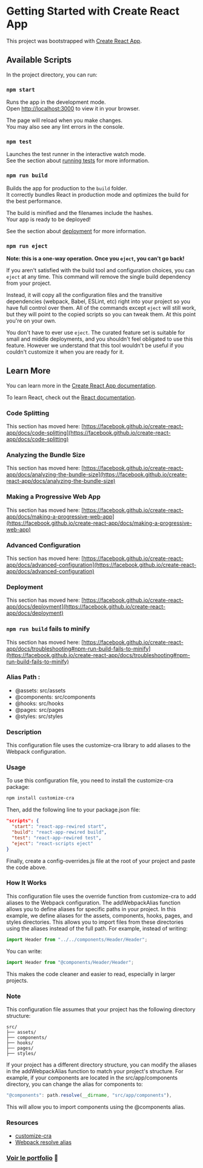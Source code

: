 # Getting Started with Create React App

This project was bootstrapped with [Create React App](https://github.com/facebook/create-react-app).

## Available Scripts

In the project directory, you can run:

### `npm start`

Runs the app in the development mode.\
Open [http://localhost:3000](http://localhost:3000) to view it in your browser.

The page will reload when you make changes.\
You may also see any lint errors in the console.

### `npm test`

Launches the test runner in the interactive watch mode.\
See the section about [running tests](https://facebook.github.io/create-react-app/docs/running-tests) for more information.

### `npm run build`

Builds the app for production to the `build` folder.\
It correctly bundles React in production mode and optimizes the build for the best performance.

The build is minified and the filenames include the hashes.\
Your app is ready to be deployed!

See the section about [deployment](https://facebook.github.io/create-react-app/docs/deployment) for more information.

### `npm run eject`

**Note: this is a one-way operation. Once you `eject`, you can't go back!**

If you aren't satisfied with the build tool and configuration choices, you can `eject` at any time. This command will remove the single build dependency from your project.

Instead, it will copy all the configuration files and the transitive dependencies (webpack, Babel, ESLint, etc) right into your project so you have full control over them. All of the commands except `eject` will still work, but they will point to the copied scripts so you can tweak them. At this point you're on your own.

You don't have to ever use `eject`. The curated feature set is suitable for small and middle deployments, and you shouldn't feel obligated to use this feature. However we understand that this tool wouldn't be useful if you couldn't customize it when you are ready for it.

## Learn More

You can learn more in the [Create React App documentation](https://facebook.github.io/create-react-app/docs/getting-started).

To learn React, check out the [React documentation](https://reactjs.org/).

### Code Splitting

This section has moved here: [https://facebook.github.io/create-react-app/docs/code-splitting](https://facebook.github.io/create-react-app/docs/code-splitting)

### Analyzing the Bundle Size

This section has moved here: [https://facebook.github.io/create-react-app/docs/analyzing-the-bundle-size](https://facebook.github.io/create-react-app/docs/analyzing-the-bundle-size)

### Making a Progressive Web App

This section has moved here: [https://facebook.github.io/create-react-app/docs/making-a-progressive-web-app](https://facebook.github.io/create-react-app/docs/making-a-progressive-web-app)

### Advanced Configuration

This section has moved here: [https://facebook.github.io/create-react-app/docs/advanced-configuration](https://facebook.github.io/create-react-app/docs/advanced-configuration)

### Deployment

This section has moved here: [https://facebook.github.io/create-react-app/docs/deployment](https://facebook.github.io/create-react-app/docs/deployment)

### `npm run build` fails to minify

This section has moved here: [https://facebook.github.io/create-react-app/docs/troubleshooting#npm-run-build-fails-to-minify](https://facebook.github.io/create-react-app/docs/troubleshooting#npm-run-build-fails-to-minify)

### Alias Path :

- @assets: src/assets
- @components: src/components
- @hooks: src/hooks
- @pages: src/pages
- @styles: src/styles

### Description

This configuration file uses the customize-cra library to add aliases to the Webpack configuration.

### Usage

To use this configuration file, you need to install the customize-cra package:

```sh
npm install customize-cra
```

Then, add the following line to your package.json file:

```json
"scripts": {
  "start": "react-app-rewired start",
  "build": "react-app-rewired build",
  "test": "react-app-rewired test",
  "eject": "react-scripts eject"
}
```

Finally, create a config-overrides.js file at the root of your project and paste the code above.

### How It Works

This configuration file uses the override function from customize-cra to add aliases to the Webpack configuration.
The addWebpackAlias function allows you to define aliases for specific paths in your project.
In this example, we define aliases for the assets, components, hooks, pages, and styles directories.
This allows you to import files from these directories using the aliases instead of the full path.
For example, instead of writing:

```javascript
import Header from "../../components/Header/Header";
```

You can write:

```javascript
import Header from "@components/Header/Header";
```

This makes the code cleaner and easier to read, especially in larger projects.

### Note

This configuration file assumes that your project has the following directory structure:

```
src/
├── assets/
├── components/
├── hooks/
├── pages/
├── styles/
```

If your project has a different directory structure, you can modify the aliases in the addWebpackAlias function to match your project's structure.
For example, if your components are located in the src/app/components directory, you can change the alias for components to:

```javascript
"@components": path.resolve(__dirname, "src/app/components"),
```

This will allow you to import components using the @components alias.

### Resources

- [customize-cra](https://www.npmjs.com/package/customize-cra)
- [Webpack resolve alias](https://webpack.js.org/configuration/resolve/#resolvealias)


### [Voir le portfolio](https://devakev.github.io/aiche-kevyn) 🚀
 